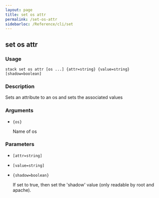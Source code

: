 ```yaml
---
layout: page
title: set os attr
permalink: /set-os-attr
sidebarloc: /Reference/cli/set
---
```


## set os attr

### Usage

`stack set os attr [os ...] {attr=string} {value=string} [shadow=boolean]`

### Description

Sets an attribute to an os and sets the associated values

### Arguments

* `{os}`

   Name of os


### Parameters
* `[attr=string]`
* `[value=string]`
* `{shadow=boolean}`

   If set to true, then set the 'shadow' value (only readable by root
	and apache).


